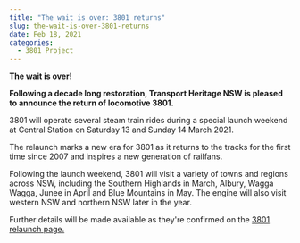 ```yaml
---
title: "The wait is over: 3801 returns"
slug: the-wait-is-over-3801-returns
date: Feb 18, 2021
categories:
  - 3801 Project
---
```



**The wait is over!**

**Following a decade long restoration, Transport Heritage NSW is pleased to announce the return of locomotive 3801.**

3801 will operate several steam train rides during a special launch weekend at Central Station on Saturday 13 and Sunday 14 March 2021.

The relaunch marks a new era for 3801 as it returns to the tracks for the first time since 2007 and inspires a new generation of railfans.

Following the launch weekend, 3801 will visit a variety of towns and regions across NSW, including the Southern Highlands in March, Albury, Wagga Wagga, Junee in April and Blue Mountains in May. The engine will also visit western NSW and northern NSW later in the year.

Further details will be made available as they're confirmed on the [3801 relaunch page.](http://www.thnsw.com.au/3801)
